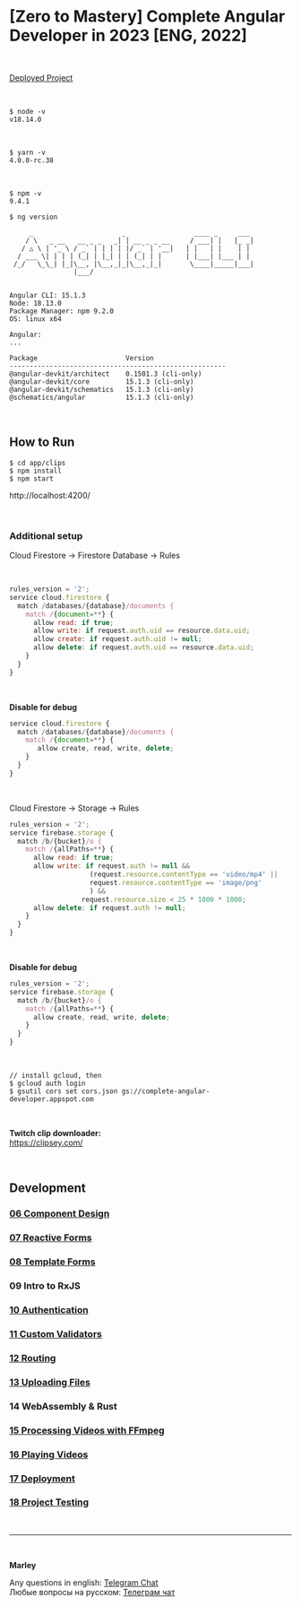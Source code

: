 # [Zero to Mastery] Complete Angular Developer in 2023 [ENG, 2022]

<br/>

[Deployed Project](//complete-angular-developer.jsdev.org)

<br/>

```
$ node -v
v18.14.0
```

<br/>

```
$ yarn -v
4.0.0-rc.38
```

<br/>

```
$ npm -v
9.4.1
```

```
$ ng version

     _                      _                 ____ _     ___
    / \   _ __   __ _ _   _| | __ _ _ __     / ___| |   |_ _|
   / △ \ | '_ \ / _` | | | | |/ _` | '__|   | |   | |    | |
  / ___ \| | | | (_| | |_| | | (_| | |      | |___| |___ | |
 /_/   \_\_| |_|\__, |\__,_|_|\__,_|_|       \____|_____|___|
                |___/


Angular CLI: 15.1.3
Node: 18.13.0
Package Manager: npm 9.2.0
OS: linux x64

Angular:
...

Package                      Version
------------------------------------------------------
@angular-devkit/architect    0.1501.3 (cli-only)
@angular-devkit/core         15.1.3 (cli-only)
@angular-devkit/schematics   15.1.3 (cli-only)
@schematics/angular          15.1.3 (cli-only)

```

<br/>

## How to Run

```
$ cd app/clips
$ npm install
$ npm start
```

http://localhost:4200/

<br/>

### Additional setup

Cloud Firestore -> Firestore Database -> Rules

<br/>

```js
rules_version = '2';
service cloud.firestore {
  match /databases/{database}/documents {
    match /{document=**} {
      allow read: if true;
      allow write: if request.auth.uid == resource.data.uid;
      allow create: if request.auth.uid != null;
      allow delete: if request.auth.uid == resource.data.uid;
    }
  }
}
```

<br/>

**Disable for debug**

```js
service cloud.firestore {
  match /databases/{database}/documents {
    match /{document=**} {
       allow create, read, write, delete;
    }
  }
}
```

<br/>

Cloud Firestore -> Storage -> Rules

```js
rules_version = '2';
service firebase.storage {
  match /b/{bucket}/o {
    match /{allPaths=**} {
      allow read: if true;
      allow write: if request.auth != null &&
                    (request.resource.contentType == 'video/mp4' ||
                    request.resource.contentType == 'image/png'
                    ) &&
                  request.resource.size < 25 * 1000 * 1000;
      allow delete: if request.auth != null;
    }
  }
}
```

<br/>

**Disable for debug**

```js
rules_version = '2';
service firebase.storage {
  match /b/{bucket}/o {
    match /{allPaths=**} {
      allow create, read, write, delete;
    }
  }
}
```

<br/>

```
// install gcloud, then
$ gcloud auth login
$ gsutil cors set cors.json gs://complete-angular-developer.appspot.com
```

<br/>

**Twitch clip downloader:**  
https://clipsey.com/

<br/>

## Development

### [06 Component Design](./docs/Chapter06.md)

### [07 Reactive Forms](./docs/Chapter07.md)

### [08 Template Forms](./docs/Chapter08.md)

### 09 Intro to RxJS

### [10 Authentication](./docs/Chapter10.md)

### [11 Custom Validators](./docs/Chapter11.md)

### [12 Routing](./docs/Chapter12.md)

### [13 Uploading Files](./docs/Chapter13.md)

### 14 WebAssembly & Rust

### [15 Processing Videos with FFmpeg](./docs/Chapter15.md)

### [16 Playing Videos](./docs/Chapter16.md)

### [17 Deployment](./docs/Chapter17.md)

### [18 Project Testing](./docs/Chapter18.md)

<br/>

---

<br/>

**Marley**

Any questions in english: <a href="https://jsdev.org/chat/">Telegram Chat</a>  
Любые вопросы на русском: <a href="https://jsdev.ru/chat/">Телеграм чат</a>
